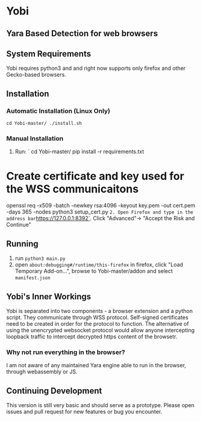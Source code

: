 # Yobi

## Yara Based Detection for web browsers

## System Requirements
Yobi requires python3 and and right now supports only firefox and other Gecko-based browsers.

## Installation

### Automatic Installation (Linux Only)

`
cd Yobi-master/
./install.sh
` 

### Manual Installation
1. Run:
`
cd Yobi-master/
pip install -r requirements.txt
# Create certificate and key used for the WSS communicaitons
openssl req -x509 -batch -newkey rsa:4096 -keyout key.pem -out cert.pem -days 365 -nodes 
python3 setup_cert.py
`
2. Open Firefox and type in the address bar `https://127.0.0.1:8392`. Click "Advanced"-> "Accept the Risk and Continue"

## Running
1. run `python3 main.py`
2. open `about:debugging#/runtime/this-firefox` in firefox, click "Load Temporary Add-on...", browse to Yobi-master/addon and select `manifest.json`

## Yobi's Inner Workings
Yobi is separated into two components - a browser extension and a python script.
They communicate through WSS protocol. Self-signed certificates need to be created in order for the protocol to function. The alternative of using the unencrypted websocket protocol would allow anyone intercepting loopback traffic to intercept decrypted https content of the browsetr.

### Why not run everything in the browser?

I am not aware of any maintained Yara engine able to run in the browser, through webassembly or JS.

## Continuing Development
This version is still very basic and should serve as a prototype. Please open issues and pull request for new features or bug you encounter.


